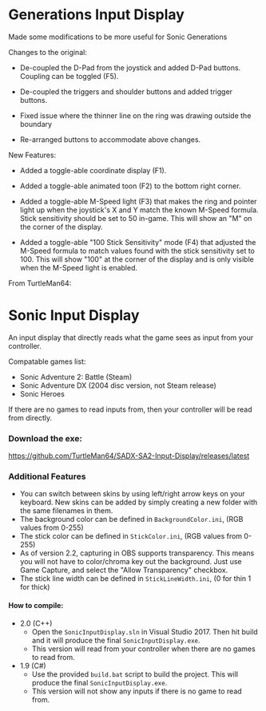# Generations Input Display

Made some modifications to be more useful for Sonic Generations

Changes to the original:
- De-coupled the D-Pad from the joystick and added D-Pad buttons. Coupling can be toggled (F5).

- De-coupled the triggers and shoulder buttons and added trigger buttons.

- Fixed issue where the thinner line on the ring was drawing outside the boundary

- Re-arranged buttons to accommodate above changes.

New Features:
- Added a toggle-able coordinate display (F1).

- Added a toggle-able animated toon (F2) to the bottom right corner.

- Added a toggle-able M-Speed light (F3) that makes the ring and pointer light up when the joystick's X and Y match the known M-Speed formula. Stick sensitivity should be set to 50 in-game. This will show an "M" on the corner of the display.

- Added a toggle-able "100 Stick Sensitivity" mode (F4) that adjusted the M-Speed formula to match values found with the stick sensitivity set to 100. This will show "100" at the corner of the display and is only visible when the M-Speed light is enabled.

From TurtleMan64:
# Sonic Input Display
An input display that directly reads what the game sees as input from your controller. 

Compatable games list:
 * Sonic Adventure 2: Battle (Steam)
 * Sonic Adventure DX (2004 disc version, not Steam release)
 * Sonic Heroes

If there are no games to read inputs from, then your controller will be read from directly.

### Download the exe:     
https://github.com/TurtleMan64/SADX-SA2-Input-Display/releases/latest     

### Additional Features
 * You can switch between skins by using left/right arrow keys on your keyboard. New skins can be added by simply creating a new folder with the same filenames in them.
 * The background color can be defined in `BackgroundColor.ini`, (RGB values from 0-255)
 * The stick color can be defined in `StickColor.ini`, (RGB values from 0-255)
 * As of version 2.2, capturing in OBS supports transparency. This means you will not have to color/chroma key out the background. Just use Game Capture, and select the "Allow Transparency" checkbox.
 * The stick line width can be defined in `StickLineWidth.ini`, (0 for thin 1 for thick)
 
#### How to compile:     

* 2.0 (C++)
   * Open the `SonicInputDisplay.sln` in Visual Studio 2017. Then hit build and it will produce the final `SonicInputDisplay.exe`.
   * This version will read from your controller when there are no games to read from.
* 1.9 (C#)
   * Use the provided `build.bat` script to build the project. This will produce the final `SonicInputDisplay.exe`.
   * This version will not show any inputs if there is no game to read from.
